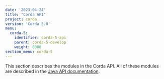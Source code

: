 ```yaml
---
date: '2023-04-24'
title: "Corda API"
project: corda
version: 'Corda 5.0'
menu:
  corda-5:
    identifier: corda-5-api
    parent: corda-5-develop
    weight: 8000
section_menu: corda-5
---
```

This section describes the modules in the Corda API. All of these modules are described in the <a href="/en/api-ref/corda/5.0/java/index.html" target="_blank">Java API documentation</a>.
